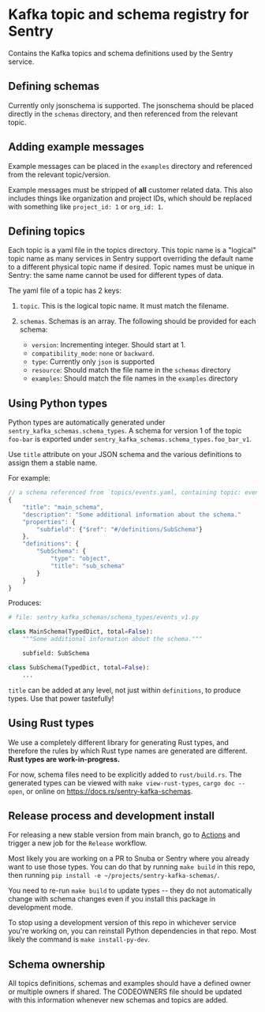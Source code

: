 # Kafka topic and schema registry for Sentry

Contains the Kafka topics and schema definitions used by the Sentry service.

## Defining schemas

Currently only jsonschema is supported. The jsonschema should be placed directly in the `schemas` directory, and then referenced from the relevant topic.

## Adding example messages

Example messages can be placed in the `examples` directory and referenced from the relevant topic/version.

Example messages must be stripped of **all** customer related data. This also includes things like organization and project IDs, which should be replaced with something like `project_id: 1` or `org_id: 1`.

## Defining topics

Each topic is a yaml file in the topics directory. This topic name is a "logical" topic name as many services in Sentry support overriding the default name to a different physical topic name if desired. Topic names must be unique in Sentry: the same name cannot be used for different types of data.

The yaml file of a topic has 2 keys:

1. `topic`. This is the logical topic name. It must match the filename.

2. `schemas`. Schemas is an array. The following should be provided for each schema:
   - `version`: Incrementing integer. Should start at 1.
   - `compatibility_mode`: `none` or `backward`.
   - `type`: Currently only `json` is supported
   - `resource`: Should match the file name in the `schemas` directory
   - `examples`: Should match the file names in the `examples` directory

## Using Python types

Python types are automatically generated under
`sentry_kafka_schemas.schema_types`. A schema for version 1 of the topic
`foo-bar` is exported under `sentry_kafka_schemas.schema_types.foo_bar_v1`.

Use `title` attribute on your JSON schema and the various definitions to assign them a stable name.

For example:

```javascript
// a schema referenced from `topics/events.yaml, containing topic: events
{
    "title": "main_schema",
    "description": "Some additional information about the schema."
    "properties": {
        "subfield": {"$ref": "#/definitions/SubSchema"}
    },
    "definitions": {
        "SubSchema": {
            "type": "object",
            "title": "sub_schema"
        }
    }
}
```

Produces:

```python
# file: sentry_kafka_schemas/schema_types/events_v1.py

class MainSchema(TypedDict, total=False):
    """Some additional information about the schema."""

    subfield: SubSchema

class SubSchema(TypedDict, total=False):
    ...
```

`title` can be added at any level, not just within `definitions`, to produce
types. Use that power tastefully!

## Using Rust types

We use a completely different library for generating Rust types, and therefore
the rules by which Rust type names are generated are different. **Rust types
are work-in-progress.**

For now, schema files need to be explicitly added to `rust/build.rs`. The
generated types can be viewed with `make view-rust-types`, `cargo doc --open`, or
online on https://docs.rs/sentry-kafka-schemas.

## Release process and development install

For releasing a new stable version from main branch, go to
[Actions](https://github.com/getsentry/sentry-kafka-schemas/actions) and
trigger a new job for the `Release` workflow.

Most likely you are working on a PR to Snuba or Sentry where you already want
to use those types. You can do that by running `make build` in this repo, then
running `pip install -e ~/projects/sentry-kafka-schemas/`.

You need to re-run `make build` to update types -- they do not automatically
change with schema changes even if you install this package in development
mode.

To stop using a development version of this repo in whichever service you're
working on, you can reinstall Python dependencies in that repo. Most likely the
command is `make install-py-dev`.

## Schema ownership

All topics definitions, schemas and examples should have a defined owner or multiple owners if shared.
The CODEOWNERS file should be updated with this information whenever new schemas and topics are added.
